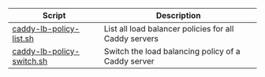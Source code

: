 | Script | Description |
|--|--|
| [caddy-lb-policy-list.sh](https://github.com/monobilisim/mono.sh/blob/main/caddy/caddy-lb-policy-list.sh) | List all load balancer policies for all Caddy servers |
| [caddy-lb-policy-switch.sh](https://github.com/monobilisim/mono.sh/blob/main/caddy/caddy-lb-policy-switch.sh) | Switch the load balancing policy of a Caddy server |
